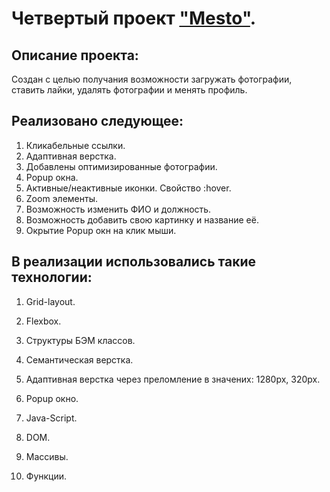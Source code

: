 # Четвертый проект ["Mesto"](https://sanyazola.github.io/mesto-project/).

## Описание проекта:

Создан с целью получания возможности загружать фотографии, ставить лайки, удалять фотографии и менять профиль. 

## Реализовано следующее: 
1. Кликабельные ссылки.
2. Адаптивная верстка.
3. Добавлены оптимизированные фотографии.
4. Popup окна.
5. Активные/неактивные иконки. Свойство :hover.
6. Zoom элементы.
7. Возможность изменить ФИО и должность.
8. Возможность добавить свою картинку и название её.
9. Окрытие Popup окн на клик мыши.

## В реализации использовались такие технологии:

1. Grid-layout.

2. Flexbox.

3. Структуры БЭМ классов.

4. Семантическая верстка.

5. Адаптивная верстка через преломление в значених: 1280px, 320px.

6. Popup окно.

7. Java-Script.

8. DOM.

9. Массивы.

10. Функции.
